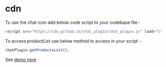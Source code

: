 # cdn

To use the chat icon add below code script to your codebase file -

```javascript
<script src="https://cdn.github.io/chat_plugin/chat_plugin.js" load="true"></script>
```

To access productList use below method to access in your script -

```javascript
chatPlugin.getProductsList();
```

See [demo here](https://cdn.github.io/chat_plugin/)

